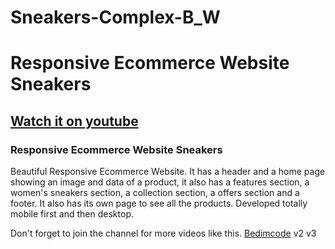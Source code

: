 # Sneakers-Complex-B_W
# Responsive Ecommerce Website Sneakers
## [Watch it on youtube](https://youtu.be/-EM4uVJm9qo)
### Responsive Ecommerce Website Sneakers
Beautiful Responsive Ecommerce Website. 
It has a header and a home page showing an image and data of a product, 
it also has a features section, a women's sneakers section, a collection section, 
a offers section and a footer. It also has its own page to see all the products. 
Developed totally mobile first and then desktop.

Don't forget to join the channel for more videos like this.
[Bedimcode](https://www.youtube.com/c/Bedimcode)
v2
v3

